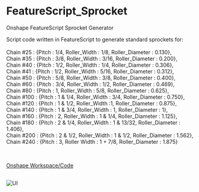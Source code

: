 # FeatureScript_Sprocket
Onshape FeatureScript Sprocket Generator

Script code written in FeatureScript to generate standard sprockets for: <br/>    
  Chain #25 : {Pitch : 1/4, Roller_Width : 1/8, Roller_Diameter : 0.130},<br/>
  Chain #35 : {Pitch : 3/8, Roller_Width : 3/16, Roller_Diameter : 0.200},<br/>
  Chain #40 : {Pitch : 1/2, Roller_Width : 1/4, Roller_Diameter : 0.306},<br/>
  Chain #41 : {Pitch : 1/2, Roller_Width : 5/16, Roller_Diameter : 0.312},<br/>
  Chain #50 : {Pitch : 5/8, Roller_Width : 3/8, Roller_Diameter : 0.400},<br/>
  Chain #60 : {Pitch : 3/4, Roller_Width : 1/2, Roller_Diameter : 0.469},<br/>
  Chain #80 : {Pitch : 1, Roller_Width : 5/8, Roller_Diameter : 0.625},<br/>
  Chain #100 : {Pitch : 1 & 1/4, Roller_Width : 3/4, Roller_Diameter : 0.750},<br/>
  Chain #120 : {Pitch : 1 & 1/2, Roller_Width :1, Roller_Diameter : 0.875},<br/>
  Chain #140 : {Pitch : 1 & 3/4, Roller_Width : 1, Roller_Diameter : 1},<br/>
  Chain #160 : {Pitch : 2, Roller_Width : 1 & 1/4, Roller_Diameter : 1.125},<br/>
  Chain #180 : {Pitch : 2 & 1/4, Roller_Width : 1 & 13/32, Roller_Diameter : 1.406},<br/>
  Chain #200 : {Pitch : 2 & 1/2, Roller_Width : 1 & 1/2, Roller_Diameter : 1.562},<br/>
  Chain #240 : {Pitch : 3, Roller Width : 1 + 7/8, Roller_Diameter : 1.875} <br/><br/>
##
[Onshape Workspace/Code](https://cad.onshape.com/documents/c282eef0096883cedd4cdbfe/w/a69f3c3541000988c8afc1de/e/f694dd5f71b9b4aefb40f098)
##
  
![UI](https://i.imgur.com/hqE3lo4.png)
  

